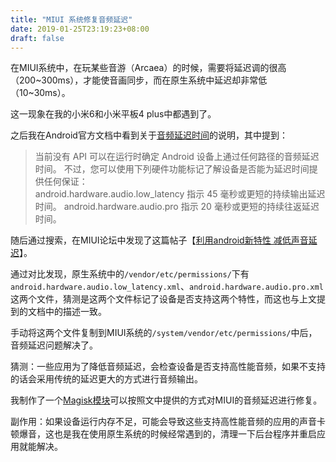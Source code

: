 ```yaml
---
title: "MIUI 系统修复音频延迟"
date: 2019-01-25T23:19:23+08:00
draft: false
---
```


在MIUI系统中，在玩某些音游（Arcaea）的时候，需要将延迟调的很高（200\~300ms），才能使音画同步，而在原生系统中延迟却非常低（10\~30ms）。

这一现象在我的小米6和小米平板4 plus中都遇到了。

之后我在Android官方文档中看到关于[音频延迟时间](https://developer.android.com/ndk/guides/audio/audio-latency?hl=zh-cn)的说明，其中提到：

> 当前没有 API 可以在运行时确定 Android 设备上通过任何路径的音频延迟时间。 不过，您可以使用下列硬件功能标记了解设备是否能为延迟时间提供任何保证：<br/>
android.hardware.audio.low_latency 指示 45 毫秒或更短的持续输出延迟时间。
> android.hardware.audio.pro 指示 20 毫秒或更短的持续往返延迟时间。

随后通过搜索，在MIUI论坛中发现了这篇帖子【[利用android新特性 减低声音延迟](http://www.miui.com/thread-9688302-1-1.html)】。

通过对比发现，原生系统中的`/vendor/etc/permissions/`下有`android.hardware.audio.low_latency.xml`、`android.hardware.audio.pro.xml`这两个文件，猜测是这两个文件标记了设备是否支持这两个特性，而这也与上文提到的文档中的描述一致。

手动将这两个文件复制到MIUI系统的`/system/vendor/etc/permissions/`中后，音频延迟问题解决了。

猜测：一些应用为了降低音频延迟，会检查设备是否支持高性能音频，如果不支持的话会采用传统的延迟更大的方式进行音频输出。

我制作了一个[Magisk模块](https://github.com/moonheart/moonheart.github.io/raw/master/files/magisk_fix_audio_latency.zip)可以按照文中提供的方式对MIUI的音频延迟进行修复。

副作用：如果设备运行内存不足，可能会导致这些支持高性能音频的应用的声音卡顿爆音，这也是我在使用原生系统的时候经常遇到的，清理一下后台程序并重启应用就能解决。